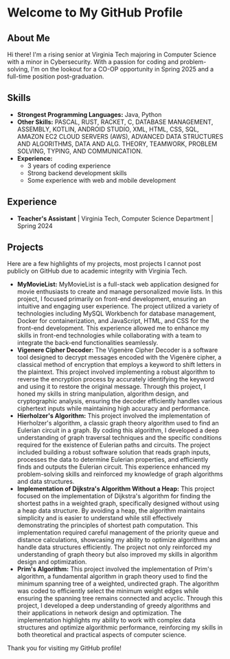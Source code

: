 # Welcome to My GitHub Profile

## About Me

Hi there! I'm a rising senior at Virginia Tech majoring in Computer Science with a minor in Cybersecurity. With a passion for coding and problem-solving, I'm on the lookout for a CO-OP opportunity in Spring 2025 and a full-time position post-graduation.

## Skills

- **Strongest Programming Languages:** Java, Python
- **Other Skills:** PASCAL, RUST, RACKET, C, DATABASE MANAGEMENT, ASSEMBLY, KOTLIN, 
ANDROID STUDIO, XML, HTML, CSS, SQL, AMAZON EC2 CLOUD SERVERS (AWS), ADVANCED 
DATA STRUCTURES AND ALGORITHMS, DATA AND ALG. THEORY, TEAMWORK, PROBLEM
SOLVING, TYPING, AND COMMUNICATION. 
- **Experience:** 
  - 3 years of coding experience
  - Strong backend development skills
  - Some experience with web and mobile development

## Experience

- **Teacher's Assistant** | Virginia Tech, Computer Science Department | Spring 2024

## Projects

Here are a few highlights of my projects, most projects I cannot post publicly on GitHub due to academic integrity with Virginia Tech.

- **MyMovieList:** MyMovieList is a full-stack web application designed for movie enthusiasts to create and manage personalized movie lists. In this project, I focused primarily on front-end development, ensuring an intuitive and engaging user experience. The project utilized a variety of technologies including MySQL Workbench for database management, Docker for containerization, and JavaScript, HTML, and CSS for the front-end development. This experience allowed me to enhance my skills in front-end technologies while collaborating with a team to integrate the back-end functionalities seamlessly.
- **Vigenere Cipher Decoder:** The Vigenère Cipher Decoder is a software tool designed to decrypt messages encoded with the Vigenère cipher, a classical method of encryption that employs a keyword to shift letters in the plaintext. This project involved implementing a robust algorithm to reverse the encryption process by accurately identifying the keyword and using it to restore the original message. Through this project, I honed my skills in string manipulation, algorithm design, and cryptographic analysis, ensuring the decoder efficiently handles various ciphertext inputs while maintaining high accuracy and performance.
- **Hierholzer's Algorithm:** This project involved the implementation of Hierholzer's algorithm, a classic graph theory algorithm used to find an Eulerian circuit in a graph. By coding this algorithm, I developed a deep understanding of graph traversal techniques and the specific conditions required for the existence of Eulerian paths and circuits. The project included building a robust software solution that reads graph inputs, processes the data to determine Eulerian properties, and efficiently finds and outputs the Eulerian circuit. This experience enhanced my problem-solving skills and reinforced my knowledge of graph algorithms and data structures.
- **Implementation of Dijkstra's Algorithm Without a Heap:** This project focused on the implementation of Dijkstra's algorithm for finding the shortest paths in a weighted graph, specifically designed without using a heap data structure. By avoiding a heap, the algorithm maintains simplicity and is easier to understand while still effectively demonstrating the principles of shortest path computation. This implementation required careful management of the priority queue and distance calculations, showcasing my ability to optimize algorithms and handle data structures efficiently. The project not only reinforced my understanding of graph theory but also improved my skills in algorithm design and optimization.
- **Prim's Algorithm:** This project involved the implementation of Prim's algorithm, a fundamental algorithm in graph theory used to find the minimum spanning tree of a weighted, undirected graph. The algorithm was coded to efficiently select the minimum weight edges while ensuring the spanning tree remains connected and acyclic. Through this project, I developed a deep understanding of greedy algorithms and their applications in network design and optimization. The implementation highlights my ability to work with complex data structures and optimize algorithmic performance, reinforcing my skills in both theoretical and practical aspects of computer science.



Thank you for visiting my GitHub profile!
